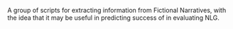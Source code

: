 A group of scripts for extracting information from Fictional Narratives, with the idea that it may be useful in
predicting success of in evaluating NLG.
